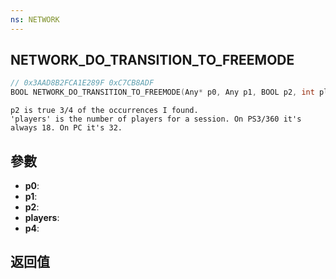 ```yaml
---
ns: NETWORK
---
```

## NETWORK_DO_TRANSITION_TO_FREEMODE

```c
// 0x3AAD8B2FCA1E289F 0xC7CB8ADF
BOOL NETWORK_DO_TRANSITION_TO_FREEMODE(Any* p0, Any p1, BOOL p2, int players, BOOL p4);
```

```
p2 is true 3/4 of the occurrences I found.  
'players' is the number of players for a session. On PS3/360 it's always 18. On PC it's 32.  
```

## 參數
* **p0**: 
* **p1**: 
* **p2**: 
* **players**: 
* **p4**: 

## 返回值
